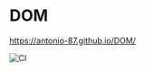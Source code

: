 # DOM

https://antonio-87.github.io/DOM/

![CI](https://github.com/Antonio-87/DOM/actions/workflows/web.yml/badge.svg)